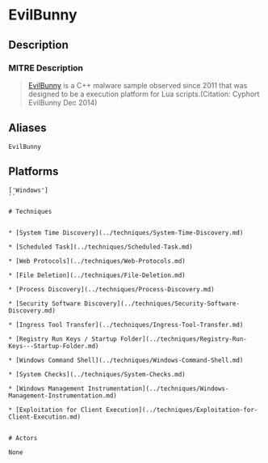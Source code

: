 
# EvilBunny

## Description

### MITRE Description

> [EvilBunny](https://attack.mitre.org/software/S0396) is a C++ malware sample observed since 2011 that was designed to be a execution platform for Lua scripts.(Citation: Cyphort EvilBunny Dec 2014)

## Aliases

```
EvilBunny
```

## Platforms

```
['Windows']
``

# Techniques


* [System Time Discovery](../techniques/System-Time-Discovery.md)

* [Scheduled Task](../techniques/Scheduled-Task.md)
    
* [Web Protocols](../techniques/Web-Protocols.md)
    
* [File Deletion](../techniques/File-Deletion.md)
    
* [Process Discovery](../techniques/Process-Discovery.md)
    
* [Security Software Discovery](../techniques/Security-Software-Discovery.md)
    
* [Ingress Tool Transfer](../techniques/Ingress-Tool-Transfer.md)
    
* [Registry Run Keys / Startup Folder](../techniques/Registry-Run-Keys---Startup-Folder.md)
    
* [Windows Command Shell](../techniques/Windows-Command-Shell.md)
    
* [System Checks](../techniques/System-Checks.md)
    
* [Windows Management Instrumentation](../techniques/Windows-Management-Instrumentation.md)
    
* [Exploitation for Client Execution](../techniques/Exploitation-for-Client-Execution.md)
    

# Actors

None

